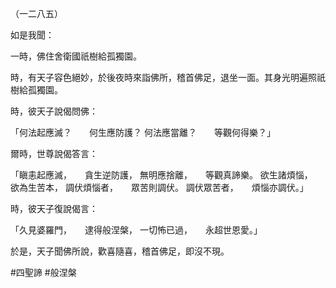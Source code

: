 （一二八五）

如是我聞：

一時，佛住舍衛國祇樹給孤獨園。

時，有天子容色絕妙，於後夜時來詣佛所，稽首佛足，退坐一面。其身光明遍照祇樹給孤獨園。

時，彼天子說偈問佛：

「何法起應滅？　　何生應防護？
何法應當離？　　等觀何得樂？」

爾時，世尊說偈答言：

「瞋恚起應滅，　　貪生逆防護，
無明應捨離，　　等觀真諦樂。
欲生諸煩惱，　　欲為生苦本，
調伏煩惱者，　　眾苦則調伏。
調伏眾苦者，　　煩惱亦調伏。」

時，彼天子復說偈言：

「久見婆羅門，　　逮得般涅槃，
一切怖已過，　　永超世恩愛。」

於是，天子聞佛所說，歡喜隨喜，稽首佛足，即沒不現。



#四聖諦
#般涅槃
